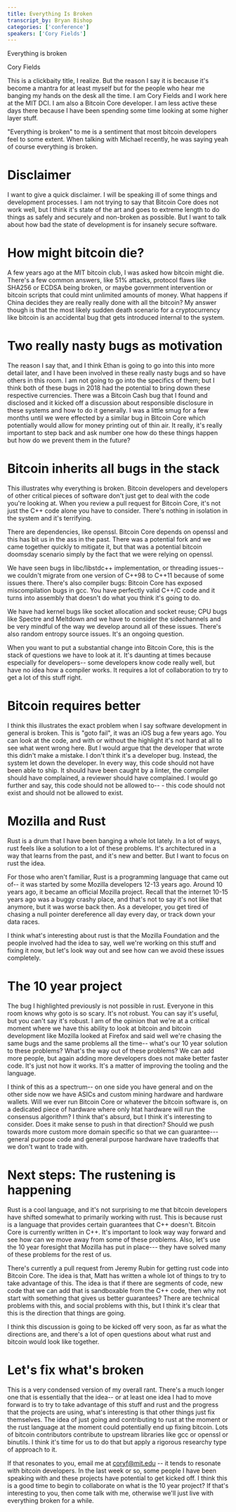 ```yaml
---
title: Everything Is Broken
transcript_by: Bryan Bishop
categories: ['conference']
speakers: ['Cory Fields']
---
```


Everything is broken

Cory Fields

This is a clickbaity title, I realize. But the reason I say it is because it's become a mantra for at least myself but for the people who hear me banging my hands on the desk all the time. I am Cory Fields and I work here at the MIT DCI. I am also a Bitcoin Core developer. I am less active these days there because I have been spending some time looking at some higher layer stuff.

"Everything is broken" to me is a sentiment that most bitcoin developers feel to some extent. When talking with Michael recently, he was saying yeah of course everything is broken.

# Disclaimer

I want to give a quick disclaimer. I will be speaking ill of some things and development processes. I am not trying to say that Bitcoin Core does not work well, but I think it's state of the art and goes to extreme length to do things as safely and securely and non-broken as possible. But I want to talk about how bad the state of development is for insanely secure software.

# How might bitcoin die?

A few years ago at the MIT bitcoin club, I was asked how bitcoin might die. There's a few common answers, like 51% attacks, protocol flaws like SHA256 or ECDSA being broken, or maybe government intervention or bitcoin scripts that could mint unlimited amounts of money. What happens if China decides they are really really done with all the bitcoin? My answer though is that the most likely sudden death scenario for a cryptocurrency like bitcoin is an accidental bug that gets introduced internal to the system.

# Two really nasty bugs as motivation

The reason I say that, and I think Ethan is going to go into this into more detail later, and I have been involved in these really nasty bugs and so have others in this room. I am not going to go into the specifics of them; but I think both of these bugs in 2018 had the potential to bring down these respective currencies. There was a Bitcoin Cash bug that I found and disclosed and it kicked off a discussion about responsible disclosure in these systems and how to do it generally. I was a little smug for a few months until we were effected by a similar bug in Bitcoin Core which potentially would allow for money printing out of thin air. It really, it's really important to step back and ask number one how do these things happen but how do we prevent them in the future?

# Bitcoin inherits all bugs in the stack

This illustrates why everything is broken. Bitcoin developers and developers of other critical pieces of software don't just get to deal with the code you're looking at. When you review a pull request for Bitcoin Core, it's not just the C++ code alone you have to consider. There's nothing in isolation in the system and it's terrifying.

There are dependencies, like openssl. Bitcoin Core depends on openssl and this has bit us in the ass in the past. There was a potential fork and we came together quickly to mitigate it, but that was a potential bitcoin doomsday scenario simply by the fact that we were relying on openssl.

We have seen bugs in libc/libstdc++ implementation, or threading issues-- we couldn't migrate from one version of C++98 to C++11 because of some issues there. There's also compiler bugs: Bitcoin Core has exposed miscompilation bugs in gcc. You have perfectly valid C++/C code and it turns into assembly that doesn't do what you think it's going to do.

We have had kernel bugs like socket allocation and socket reuse; CPU bugs like Spectre and Meltdown and we have to consider the sidechannels and be very mindful of the way we develop around all of these issues. There's also random entropy source issues. It's an ongoing question.

When you want to put a substantial change into Bitcoin Core, this is the stack of questions we have to look at it. It's daunting at times because especially for developers-- some developers know code really well, but have no idea how a compiler works. It requires a lot of collaboration to try to get a lot of this stuff right.

# Bitcoin requires better

I think this illustrates the exact problem when I say software development in general is broken. This is "goto fail", it was an iOS bug a few years ago. You can look at the code, and with or without the highlight it's not hard at all to see what went wrong here. But I would argue that the developer that wrote this didn't make a mistake. I don't think it's a developer bug. Instead, the system let down the developer. In every way, this code should not have been able to ship. It should have been caught by  a linter, the compiler should have complained, a reviewer should have complained. I would go further and say, this code should not be allowed to-- - this code should not exist and should not be allowed to exist.

# Mozilla and Rust

Rust is a drum that I have been banging a whole lot lately. In a lot of ways, rust feels like a solution to a lot of these problems. It's architectured in a way that learns from the past, and it's new and better. But I want to focus on rust the idea.

For those who aren't familiar, Rust is a programming language that came out of-- it was started by some Mozilla developers 12-13 years ago. Around 10 years ago, it became an official Mozilla project. Recall that the internet 10-15 years ago was a buggy crashy place, and that's not to say it's not like that anymore, but it was worse back then. As a developer, you get tired of chasing a null pointer dereference all day every day, or track down your data races.

I think what's interesting about rust is that the Mozilla Foundation and the people involved had the idea to say, well we're working on this stuff and fixing it now, but let's look way out and see how can we avoid these issues completely.

# The 10 year project

The bug I highlighted previously is not possible in rust. Everyone in this room knows why goto is so scary. It's not robust. You can say it's useful, but you can't say it's robust. I am of the opinion that we're at a critical moment where we have this ability to look at bitcoin and bitcoin development like Mozilla looked at Firefox and said well we're chasing the same bugs and the same problems all the time-- what's our 10 year solution to these problems? What's the way out of these problems? We can add more people, but again adding more developers does not make better faster code. It's just not how it works. It's a matter of improving the tooling and the language.

I think of this as a spectrum-- on one side you have general and on the other side now we have ASICs and custom mining hardware and hardware wallets. Will we ever run Bitcoin Core or whatever the bitcoin software is, on a dedicated piece of hardware where only htat hardware will run the consensus algorithm? I think that's absurd, but I think it's interesting to consider. Does it make sense to push in that direction? Should we push towards more custom more domain specific so that we can guarantee--- general purpose code and general purpose hardware have tradeoffs that we don't want to trade with.

# Next steps: The rustening is happening

Rust is a cool language, and it's not surprising to me that bitcoin developers have shifted somewhat to primarily working with rust. This is because rust is a language that provides certain guarantees that C++ doesn't. Bitcoin Core is currently written in C++. It's important to look way way forward and see how can we move away from some of these problems. Also, let's use the 10 year foresight that Mozilla has put in place--- they have solved many of these problems for the rest of us.

There's currently a pull request from Jeremy Rubin for getting rust code into Bitcoin Core. The idea is that, Matt has written a whole lot of things to try to take advantage of this. The idea is that if there are segments of code, new code that we can add that is sandboxable from the C++ code, then why not start with something that gives us better guarantees? There are technical problems with this, and social problems with this, but I think it's clear that this is the direction that things are going.

I think this discussion is going to be kicked off very soon, as far as what the directions are, and there's a lot of open questions about what rust and bitcoin would look like together.

# Let's fix what's broken

This is a very condensed version of my overall rant. There's a much longer one that is essentially that the idea-- or at least one idea I had to move forward is to try to take advantage of this stuff and rust and the progress that the projects are using, what's interesting is that other things just fix themselves. The idea of just going and contributing to rust at the moment or the rust language at the moment could potentially end up fixing bitcoin. Lots of bitcoin contributors contribute to upstream libraries like gcc or openssl or binutils. I think it's time for us to do that but apply a rigorous researchy type of approach to it.

If that resonates to you, email me at coryf@mit.edu -- it tends to resonate with bitcoin developers. In the last week or so, some people I have been speaking with and these projects have potential to get kicked off. I think this is a good time to begin to collaborate on what is the 10 year project? If that's interesting to you, then come talk with me, otherwise we'll just live with everything broken for a while.
